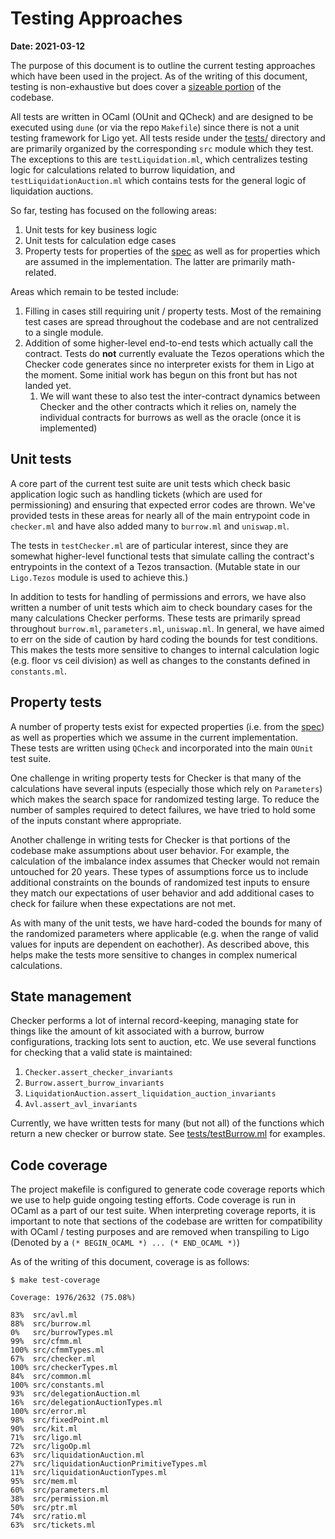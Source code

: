 # Testing Approaches

**Date: 2021-03-12**

The purpose of this document is to outline the current testing approaches which
have been used in the project. As of the writing of this document, testing is
non-exhaustive but does cover a [sizeable portion](#code-coverage) of the
codebase.

All tests are written in OCaml (OUnit and QCheck) and are designed to be
executed using `dune` (or via the repo `Makefile`) since there is not a unit
testing framework for Ligo yet. All tests reside under the [tests/](../tests)
directory and are primarily organized by the corresponding `src` module which
they test. The exceptions to this are `testLiquidation.ml`, which centralizes
testing logic for calculations related to burrow liquidation, and `testLiquidationAuction.ml` which contains tests for the general logic of liquidation auctions.

So far, testing has focused on the following areas:
  1. Unit tests for key business logic
  1. Unit tests for calculation edge cases
  1. Property tests for properties of the
     [spec](https://hackmd.io/teMO2x9PRRy1iTBtrSMBvA) as well as for properties
     which are assumed in the implementation. The latter are primarily
     math-related.

Areas which remain to be tested include:

  1. Filling in cases still requiring unit / property tests. Most of the
     remaining test cases are spread throughout the codebase and are not
     centralized to a single module.
  1. Addition of some higher-level end-to-end tests which actually call the
     contract. Tests do **not** currently evaluate the Tezos operations which
     the Checker code generates since no interpreter exists for them in Ligo at
     the moment. Some initial work has begun on this front but has not landed
     yet.
     1. We will want these to also test the inter-contract dynamics between
        Checker and the other contracts which it relies on, namely the
        individual contracts for burrows as well as the oracle (once it is
        implemented)

## Unit tests

A core part of the current test suite are unit tests which check basic
application logic such as handling tickets (which are used for permissioning)
and ensuring that expected error codes are thrown. We've provided tests in these
areas for nearly all of the main entrypoint code in `checker.ml` and have also
added many to `burrow.ml` and `uniswap.ml`.

The tests in `testChecker.ml` are of particular interest, since they are
somewhat higher-level functional tests that simulate calling the contract's
entrypoints in the context of a Tezos transaction. (Mutable state in our
`Ligo.Tezos` module is used to achieve this.)

In addition to tests for handling of permissions and errors, we have also
written a number of unit tests which aim to check boundary cases for the many
calculations Checker performs. These tests are primarily spread throughout
`burrow.ml`, `parameters.ml`, `uniswap.ml`. In general, we have aimed to err on
the side of caution by hard coding the bounds for test conditions. This makes
the tests more sensitive to changes to internal calculation logic (e.g. floor vs
ceil division) as well as changes to the constants defined in `constants.ml`.

## Property tests

A number of property tests exist for expected properties (i.e. from the
[spec](https://hackmd.io/teMO2x9PRRy1iTBtrSMBvA)) as well as properties which we
assume in the current implementation.  These tests are written using `QCheck`
and incorporated into the main `OUnit` test suite.

One challenge in writing property tests for Checker is that many of the
calculations have several inputs (especially those which rely on `Parameters`)
which makes the search space for randomized testing large. To reduce the number
of samples required to detect failures, we have tried to hold some of the inputs
constant where appropriate.

Another challenge in writing tests for Checker is that portions of the codebase
make assumptions about user behavior. For example, the calculation of the
imbalance index assumes that Checker would not remain untouched for 20 years.
These types of assumptions force us to include additional constraints on the
bounds of randomized test inputs to ensure they match our expectations of user
behavior and add additional cases to check for failure when these expectations
are not met.

As with many of the unit tests, we have hard-coded the bounds for many of the
randomized parameters where applicable (e.g. when the range of valid values for
inputs are dependent on eachother). As described above, this helps make the
tests more sensitive to changes in complex numerical calculations.

## State management

Checker performs a lot of internal record-keeping, managing state for things
like the amount of kit associated with a burrow, burrow configurations, tracking
lots sent to auction, etc. We use several functions for checking that a valid
state is maintained:

  1. `Checker.assert_checker_invariants`
  1. `Burrow.assert_burrow_invariants`
  1. `LiquidationAuction.assert_liquidation_auction_invariants`
  1. `Avl.assert_avl_invariants`

Currently, we have written tests for many (but not all) of the functions which
return a new checker or burrow state. See
[tests/testBurrow.ml](../tests/testBurrow.ml) for examples.

## Code coverage

The project makefile is configured to generate code coverage reports which we
use to help guide ongoing testing efforts. Code coverage is run in OCaml as a
part of our test suite. When interpreting coverage reports, it is important to
note that sections of the codebase are written for compatibility with OCaml /
testing purposes and are removed when transpiling to Ligo (Denoted by a `(*
BEGIN_OCAML *) ... (* END_OCAML *)`)

As of the writing of this document, coverage is as follows:

```
$ make test-coverage

Coverage: 1976/2632 (75.08%)

83%  src/avl.ml
88%  src/burrow.ml
0%   src/burrowTypes.ml
99%  src/cfmm.ml
100% src/cfmmTypes.ml
67%  src/checker.ml
100% src/checkerTypes.ml
84%  src/common.ml
100% src/constants.ml
93%  src/delegationAuction.ml
16%  src/delegationAuctionTypes.ml
100% src/error.ml
98%  src/fixedPoint.ml
90%  src/kit.ml
71%  src/ligo.ml
72%  src/ligoOp.ml
63%  src/liquidationAuction.ml
27%  src/liquidationAuctionPrimitiveTypes.ml
11%  src/liquidationAuctionTypes.ml
95%  src/mem.ml
60%  src/parameters.ml
38%  src/permission.ml
50%  src/ptr.ml
74%  src/ratio.ml
63%  src/tickets.ml
```
